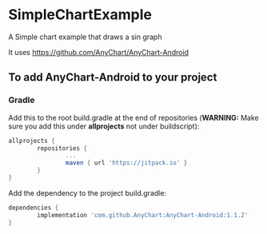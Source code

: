 # SimpleChartExample

A Simple chart example that draws a sin graph

It uses https://github.com/AnyChart/AnyChart-Android

## To add AnyChart-Android to your project

### Gradle
Add this to the root build.gradle at the end of repositories (**WARNING:** Make sure you add this under **allprojects** not under buildscript):
```groovy
allprojects {
        repositories {
                ...
                maven { url 'https://jitpack.io' }
        }
}
```

Add the dependency to the project build.gradle:
```Groovy
dependencies {
        implementation 'com.github.AnyChart:AnyChart-Android:1.1.2'
}
```
